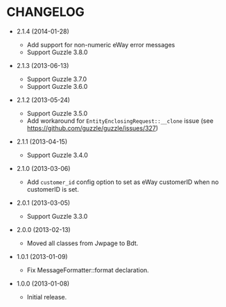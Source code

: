 CHANGELOG
=========

* 2.1.4 (2014-01-28)
    * Add support for non-numeric eWay error messages
    * Support Guzzle 3.8.0

* 2.1.3 (2013-06-13)
    * Support Guzzle 3.7.0
    * Support Guzzle 3.6.0

* 2.1.2 (2013-05-24)
    * Support Guzzle 3.5.0
    * Add workaround for `EntityEnclosingRequest::__clone` issue
      (see https://github.com/guzzle/guzzle/issues/327)

* 2.1.1 (2013-04-15)
    * Support Guzzle 3.4.0

* 2.1.0 (2013-03-06)
    * Add `customer_id` config option to set as eWay customerID when no customerID is set.

* 2.0.1 (2013-03-05)
    * Support Guzzle 3.3.0

* 2.0.0 (2013-02-13)
    * Moved all classes from Jwpage to Bdt.

* 1.0.1 (2013-01-09)
    * Fix MessageFormatter::format declaration.

* 1.0.0 (2013-01-08)
    * Initial release.
